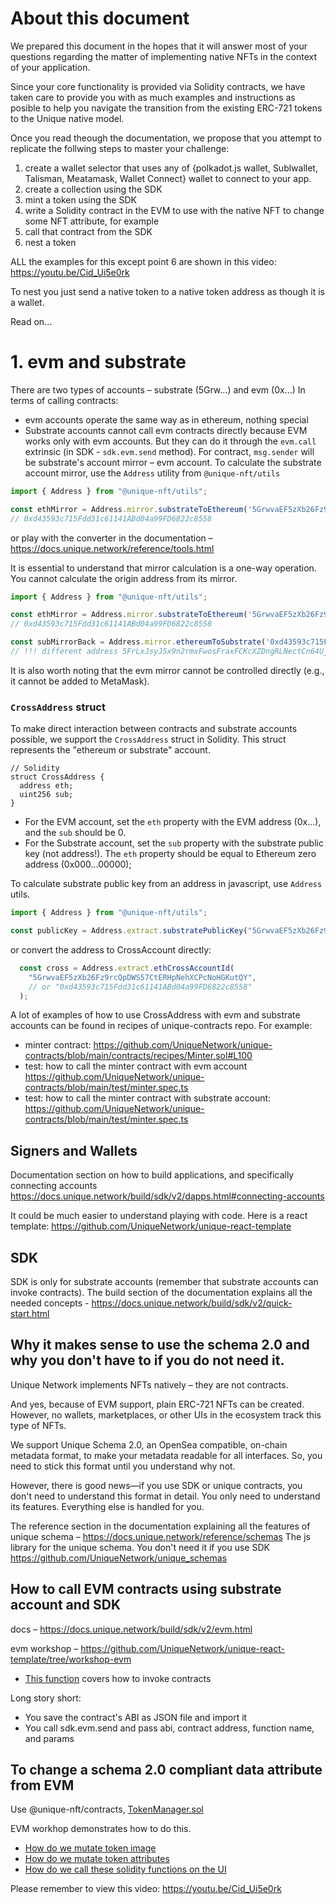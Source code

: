 # About this document

We prepared this document in the hopes that it will answer most of your questions regarding the matter of implementing native NFTs in the context of your application.

Since your core functionality is provided via Solidity contracts, we have taken care to provide you with as much examples and instructions as posible to help you navigate the transition from the existing ERC-721 tokens to the Unique native model.

Once you read theough the documentation, we propose that you attempt to replicate the follwing steps to master your challenge:

1. create a wallet selector that uses any of {polkadot.js wallet, Sublwallet, Talisman, Meatamask, Wallet Connect} wallet to connect to your app.
2. create a collection using the SDK
3. mint a token using the SDK
4. write a Solidity contract in the EVM to use with the native NFT to change some NFT attribute, for example
5. call that contract from the SDK
6. nest a token

ALL the examples for this except point 6 are shown in this video: https://youtu.be/Cid_Ui5e0rk

To nest you just send a native token to a native token address as though it is a wallet. 

Read on...


# 1. evm and substrate

There are two types of accounts – substrate (5Grw...) and evm (0x...)
In terms of calling contracts:
- evm accounts operate the same way as in ethereum, nothing special
- Substrate accounts cannot call evm contracts directly because EVM works only with evm accounts. But they can do it through the `evm.call` extrinsic (in SDK - `sdk.evm.send` method). For contract, `msg.sender` will be substrate's account mirror – evm account. To calculate the substrate account mirror, use the `Address` utility from `@unique-nft/utils`

```ts
import { Address } from "@unique-nft/utils";

const ethMirror = Address.mirror.substrateToEthereum('5GrwvaEF5zXb26Fz9rcQpDWS57CtERHpNehXCPcNoHGKutQY');
// 0xd43593c715Fdd31c61141ABd04a99FD6822c8558
```

or play with the converter in the documentation – https://docs.unique.network/reference/tools.html

It is essential to understand that mirror calculation is a one-way operation. You cannot calculate the origin address from its mirror.

```ts
import { Address } from "@unique-nft/utils";

const ethMirror = Address.mirror.substrateToEthereum('5GrwvaEF5zXb26Fz9rcQpDWS57CtERHpNehXCPcNoHGKutQY');
// 0xd43593c715Fdd31c61141ABd04a99FD6822c8558

const subMirrorBack = Address.mirror.ethereumToSubstrate('0xd43593c715Fdd31c61141ABd04a99FD6822c8558');
// !!! different address 5FrLxJsyJ5x9n2rmxFwosFraxFCKcXZDngRLNectCn64UjtZ != 5GrwvaEF5zXb26Fz9rcQpDWS57CtERHpNehXCPcNoHGKutQY
```

It is also worth noting that the evm mirror cannot be controlled directly (e.g., it cannot be added to MetaMask).

### `CrossAddress` struct

To make direct interaction between contracts and substrate accounts possible, we support the `CrossAddress` struct in Solidity. This struct represents the "ethereum or substrate" account. 

```Solidity
// Solidity
struct CrossAddress {
  address eth;
  uint256 sub;
}
```

*   For the EVM account, set the `eth` property with the EVM address (0x...), and the `sub` should be 0.
*   For the Substrate account, set the `sub` property with the substrate public key (not address!). The `eth` property should be equal to Ethereum zero address (0x000...00000);

To calculate substrate public key from an address in javascript, use `Address` utils.

```ts
import { Address } from "@unique-nft/utils";

const publicKey = Address.extract.substratePublicKey("5GrwvaEF5zXb26Fz9rcQpDWS57CtERHpNehXCPcNoHGKutQY");
```

or convert the address to CrossAccount directly:

```ts
  const cross = Address.extract.ethCrossAccountId(
    "5GrwvaEF5zXb26Fz9rcQpDWS57CtERHpNehXCPcNoHGKutQY",
    // or "0xd43593c715Fdd31c61141ABd04a99FD6822c8558"
  );
```

A lot of examples of how to use CrossAddress with evm and substrate accounts can be found in recipes of unique-contracts repo. For example:
- minter contract: https://github.com/UniqueNetwork/unique-contracts/blob/main/contracts/recipes/Minter.sol#L100
- test: how to call the minter contract with evm account https://github.com/UniqueNetwork/unique-contracts/blob/main/test/minter.spec.ts
- test: how to call the minter contract with substrate account: https://github.com/UniqueNetwork/unique-contracts/blob/main/test/minter.spec.ts

## Signers and Wallets

Documentation section on how to build applications, and specifically connecting accounts
https://docs.unique.network/build/sdk/v2/dapps.html#connecting-accounts

It could be much easier to understand playing with code. Here is a react template: https://github.com/UniqueNetwork/unique-react-template

## SDK

SDK is only for substrate accounts (remember that substrate accounts can invoke contracts).
The build section of the documentation explains all the needed concepts - https://docs.unique.network/build/sdk/v2/quick-start.html

## Why it makes sense to use the schema 2.0 and why you don't have to if you do not need it.

Unique Network implements NFTs natively – they are not contracts.

And yes, because of EVM support, plain ERC-721 NFTs can be created. However, no wallets, marketplaces, or other UIs in the ecosystem track this type of NFTs.

We support Unique Schema 2.0, an OpenSea compatible, on-chain metadata format, to make your metadata readable for all interfaces. So, you need to stick this format until you understand why not.

However, there is good news—if you use SDK or unique contracts, you don't need to understand this format in detail. You only need to understand its features. Everything else is handled for you.

The reference section in the documentation explaining all the features of unique schema – https://docs.unique.network/reference/schemas
The js library for the unique schema. You don't need it if you use SDK https://github.com/UniqueNetwork/unique_schemas 

## How to call EVM contracts using substrate account and SDK

docs – https://docs.unique.network/build/sdk/v2/evm.html

evm workshop – https://github.com/UniqueNetwork/unique-react-template/tree/workshop-evm
- [This function](https://github.com/UniqueNetwork/unique-react-template/blob/ab923457ece54f6ac6d1f2f47fc08ea52363dad1/src/pages/BreedingPage.tsx#L58-L107) covers how to invoke contracts 

Long story short:

- You save the contract's ABI as JSON file and import it
- You call sdk.evm.send and pass abi, contract address, function name, and params

## To change a schema 2.0 compliant data attribute from EVM

Use @unique-nft/contracts, [TokenManager.sol](https://github.com/UniqueNetwork/unique-contracts?tab=readme-ov-file#tokenmanagersol)

EVM workhop demonstrates how to do this.

- [How do we mutate token image](https://github.com/UniqueNetwork/unique-react-template/blob/ab923457ece54f6ac6d1f2f47fc08ea52363dad1/contracts/contracts/BreedingGame.sol#L111-L119) 
- [How do we mutate token attributes](https://github.com/UniqueNetwork/unique-react-template/blob/ab923457ece54f6ac6d1f2f47fc08ea52363dad1/contracts/contracts/BreedingGame.sol#L197-L202)
- [How do we call these solidity functions on the UI](https://github.com/UniqueNetwork/unique-react-template/blob/ab923457ece54f6ac6d1f2f47fc08ea52363dad1/src/pages/BreedingPage.tsx#L138-L173)


Please remember to view this video:  https://youtu.be/Cid_Ui5e0rk
